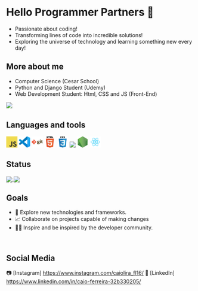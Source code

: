 # Hello Programmer Partners 👋

- Passionate about coding!
- Transforming lines of code into incredible solutions!
- Exploring the universe of technology and learning something new every day!

## More about me

- Computer Science (Cesar School)
- Python and Django Student (Udemy)
- Web Development Student: Html, CSS and JS (Front-End)

<code><img src="https://usa.bootcampcdn.com/wp-content/uploads/sites/108/2021/03/CDG_blog_post_image_05-1-850x412.jpg"></code>


## Languages and tools

<code><img height="30" src="https://raw.githubusercontent.com/github/explore/80688e429a7d4ef2fca1e82350fe8e3517d3494d/topics/javascript/javascript.png"></code>
<code><img height="30" src="https://raw.githubusercontent.com/github/explore/80688e429a7d4ef2fca1e82350fe8e3517d3494d/topics/visual-studio-code/visual-studio-code.png"></code>
<code><img height="30" src="https://raw.githubusercontent.com/github/explore/80688e429a7d4ef2fca1e82350fe8e3517d3494d/topics/git/git.png"></code>
<code><img height="30" src="https://raw.githubusercontent.com/github/explore/80688e429a7d4ef2fca1e82350fe8e3517d3494d/topics/html/html.png"></code>
<code><img height="30" src="https://raw.githubusercontent.com/github/explore/80688e429a7d4ef2fca1e82350fe8e3517d3494d/topics/css/css.png"></code>
<code><img height="30" src="https://inspector.dev/wp-content/uploads/2023/04/logo-python-django.png"></code>
<code><img height="30" src="https://raw.githubusercontent.com/github/explore/8f19e7f2d1a0b1a33d0d5034c62d7637b173b0a3/topics/nodejs/nodejs.png"></code>
<code><img height="30" src="https://raw.githubusercontent.com/github/explore/8f19e7f2d1a0b1a33d0d5034c62d7637b173b0a3/topics/react/react.png"></code>


## Status

 <a href="">
  <img align="center" src="https://github-readme-stats.vercel.app/api/top-langs/?username=CaioLira18&theme=dracula&hide_langs_below=1" />
</a> 
<a href="">
  <img align="center" src="https://github-readme-stats.vercel.app/api?username=CaioLira18&theme=default_icons=true" />
</a> 


## Goals

- 🚀 Explore new technologies and frameworks.
- 📈 Collaborate on projects capable of making changes
- 👩‍💻 Inspire and be inspired by the developer community.




<br>

## Social Media 

<!--🏡 [Website][website]  --> 
<!--🐦 [Twitter][twitter]  --> 
<!-- 📺 [Youtube][youtube] --> 
📷 [Instagram] https://www.instagram.com/caiolira_fl16/
👔 [LinkedIn]  https://www.linkedin.com/in/caio-ferreira-32b330205/
